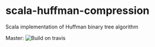 # scala-huffman-compression
Scala implementation of Huffman binary tree algorithm

Master:
![Build on travis](https://travis-ci.com/meckesl/scala-huffman-compression.svg?branch=master)
